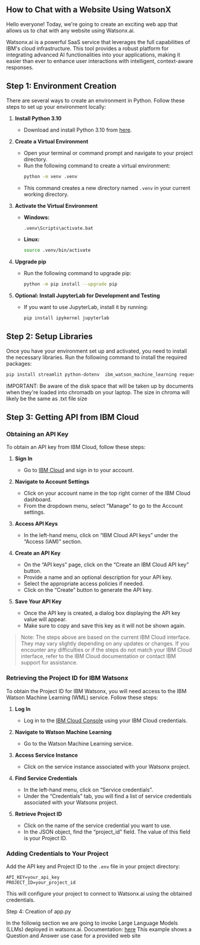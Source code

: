 ## How to Chat with a Website Using WatsonX

Hello everyone! Today, we're going to create an exciting web app that allows us to chat with any website using Watsonx.ai.

Watsonx.ai is a powerful SaaS service that leverages the full capabilities of IBM's cloud infrastructure. This tool provides a robust platform for integrating advanced AI functionalities into your applications, making it easier than ever to enhance user interactions with intelligent, context-aware responses.


## Step 1: Environment Creation

There are several ways to create an environment in Python. Follow these steps to set up your environment locally:

1. **Install Python 3.10**
   - Download and install Python 3.10 from [here](https://www.python.org/downloads/windows/).

2. **Create a Virtual Environment**
   - Open your terminal or command prompt and navigate to your project directory.
   - Run the following command to create a virtual environment:
     ```bash
     python -m venv .venv
     ```
   - This command creates a new directory named `.venv` in your current working directory.

3. **Activate the Virtual Environment**
   - **Windows:**
     ```bash
     .venv\Scripts\activate.bat
     ```
   - **Linux:**
     ```bash
     source .venv/bin/activate
     ```

4. **Upgrade pip**
   - Run the following command to upgrade pip:
     ```bash
     python -m pip install --upgrade pip
     ```

5. **Optional: Install JupyterLab for Development and Testing**
   - If you want to use JupyterLab, install it by running:
     ```bash
     pip install ipykernel jupyterlab
     ```

## Step 2: Setup Libraries

Once you have your environment set up and activated, you need to install the necessary libraries. Run the following command to install the required packages:

```bash
pip install streamlit python-dotenv  ibm_watson_machine_learning requests chromadb sentence_transformers
```

IMPORTANT: Be aware of the disk space that will be taken up by documents when they're loaded into
chromadb on your laptop. The size in chroma will likely be the same as .txt file size


## Step 3: Getting API from IBM Cloud

### Obtaining an API Key

To obtain an API key from IBM Cloud, follow these steps:

1. **Sign In**
   - Go to [IBM Cloud](https://cloud.ibm.com) and sign in to your account.

2. **Navigate to Account Settings**
   - Click on your account name in the top right corner of the IBM Cloud dashboard.
   - From the dropdown menu, select "Manage" to go to the Account settings.

3. **Access API Keys**
   - In the left-hand menu, click on “IBM Cloud API keys” under the “Access (IAM)” section.

4. **Create an API Key**
   - On the “API keys” page, click on the “Create an IBM Cloud API key” button.
   - Provide a name and an optional description for your API key.
   - Select the appropriate access policies if needed.
   - Click on the “Create” button to generate the API key.

5. **Save Your API Key**
   - Once the API key is created, a dialog box displaying the API key value will appear.
   - Make sure to copy and save this key as it will not be shown again.

> Note: The steps above are based on the current IBM Cloud interface. They may vary slightly depending on any updates or changes. If you encounter any difficulties or if the steps do not match your IBM Cloud interface, refer to the IBM Cloud documentation or contact IBM support for assistance.

### Retrieving the Project ID for IBM Watsonx

To obtain the Project ID for IBM Watsonx, you will need access to the IBM Watson Machine Learning (WML) service. Follow these steps:

1. **Log In**
   - Log in to the [IBM Cloud Console](https://cloud.ibm.com) using your IBM Cloud credentials.

2. **Navigate to Watson Machine Learning**
   - Go to the Watson Machine Learning service.

3. **Access Service Instance**
   - Click on the service instance associated with your Watsonx project.

4. **Find Service Credentials**
   - In the left-hand menu, click on “Service credentials”.
   - Under the “Credentials” tab, you will find a list of service credentials associated with your Watsonx project.

5. **Retrieve Project ID**
   - Click on the name of the service credential you want to use.
   - In the JSON object, find the “project_id” field. The value of this field is your Project ID.

### Adding Credentials to Your Project

Add the API key and Project ID to the `.env` file in your project directory:

```plaintext
API_KEY=your_api_key
PROJECT_ID=your_project_id
```

This will configure your project to connect to Watsonx.ai using the obtained credentials.

Step 4: Creation of app.py

In the followig section we are going to  invoke Large Language Models (LLMs) deployed in watsonx.ai. Documentation: [here](https://ibm.github.io/watson-machine-learning-sdk/foundation_models.html)
This example shows a Question and Answer use case for a provided web site




